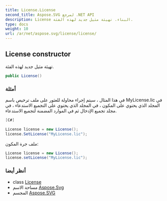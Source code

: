 ```yaml
---
title: License.License
second_title: Aspose.SVG لمرجع .NET API
description: License البناء. تهيئة مثيل جديد لهذه الفئة.
type: docs
weight: 10
url: /ar/net/aspose.svg/license/license/
---
```

## License constructor

تهيئة مثيل جديد لهذه الفئة.

```csharp
public License()
```

### أمثلة

في هذا المثال ، سيتم إجراء محاولة للعثور على ملف ترخيص باسم MyLicense.lic في المجلد الذي يحتوي على  المكون ، في المجلد الذي يحتوي على التجميع الاستدعاء ، في مجلد تجميع الإدخال ثم في الموارد المضمنة لتجميع الاستدعاء.

```csharp
[C#]

License license = new License();
license.SetLicense("MyLicense.lic");
```

ملف جرة المكون:

```csharp
License license = new License();
license.setLicense("MyLicense.lic");
```

### أنظر أيضا

* class [License](../)
* مساحة الاسم [Aspose.Svg](../../license/)
* المجسم [Aspose.SVG](../../../)



